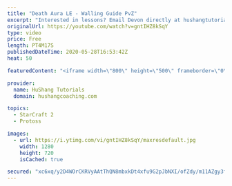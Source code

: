 ```yaml
---
title: "Death Aura LE - Walling Guide PvZ"
excerpt: "Interested in lessons? Email Devon directly at hushangtutorials@outlook.com ------------------------------------------------------------------------------------------------------- Want to support HuShang Tutorials directly? Patreon is a website where you can contribute a monthly donation that will help"
originalUrl: https://youtube.com/watch?v=gntIHZ8kSqY
type: video
price: Free
length: PT4M17S
publishedDateTime: 2020-05-28T16:53:42Z
heat: 50

featuredContent: "<iframe width=\"800\" height=\"500\" frameborder=\"0\" src=\"https://www.youtube.com/embed/gntIHZ8kSqY\" allow=\"accelerometer; autoplay; encrypted-media; gyroscope; picture-in-picture\" allowfullscreen></iframe>"

provider:
  name: HuShang Tutorials
  domain: hushangcoaching.com

topics:
  - StarCraft 2
  - Protoss

images:
  - url: https://i.ytimg.com/vi/gntIHZ8kSqY/maxresdefault.jpg
    width: 1280
    height: 720
    isCached: true

secured: "xc6xq/y2D4WOrCKRVyAAtThQN8mbxkDt4xfu9G2pJbNXI/ofZdy/m11AZgy3frOuuIQHI/kwUq6T1nWf1EOVNGDQe/Z9H0pzZzwKEJZ3ScamyTIojj9kcuLTRZkxfLgSxbmITD5fNyo7+WdI3zuG8pXRL3Z+V/dvoSi3MxzD4eFhLYFIr/wQql/nFcrDvHNqg4nQwx8FJej+YS6wsvIb1cpjeVYiSAE8sJpHsR/M/T/MSX2LHLFzLxqqU5welXbCrHWk9Uxn2WRJYh26qU7H/ViFbl29X6NfLVXRIUVs7O8BM+kEOPi6oGuTHbIg09WPYI0p7JkQ+Xnk5gBD0KItH6PYHlZafv9JThxaos0MMayDMV6V+E1iaV288IGM2SNiGGCS3MhNkQaHsxQTz92RjqrLHohndm7FvhC96HPjRi0=;tjnCp/izIXGcpHnhtfqRHQ=="
---
```


